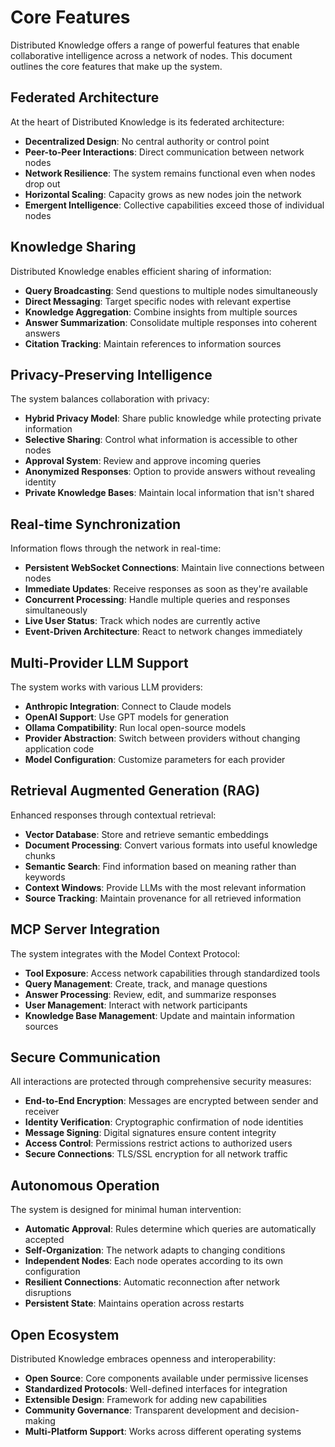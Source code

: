 # Core Features

Distributed Knowledge offers a range of powerful features that enable collaborative intelligence across a network of nodes. This document outlines the core features that make up the system.

## Federated Architecture

At the heart of Distributed Knowledge is its federated architecture:

- **Decentralized Design**: No central authority or control point
- **Peer-to-Peer Interactions**: Direct communication between network nodes
- **Network Resilience**: The system remains functional even when nodes drop out
- **Horizontal Scaling**: Capacity grows as new nodes join the network
- **Emergent Intelligence**: Collective capabilities exceed those of individual nodes

## Knowledge Sharing

Distributed Knowledge enables efficient sharing of information:

- **Query Broadcasting**: Send questions to multiple nodes simultaneously
- **Direct Messaging**: Target specific nodes with relevant expertise
- **Knowledge Aggregation**: Combine insights from multiple sources
- **Answer Summarization**: Consolidate multiple responses into coherent answers
- **Citation Tracking**: Maintain references to information sources

## Privacy-Preserving Intelligence

The system balances collaboration with privacy:

- **Hybrid Privacy Model**: Share public knowledge while protecting private information
- **Selective Sharing**: Control what information is accessible to other nodes
- **Approval System**: Review and approve incoming queries
- **Anonymized Responses**: Option to provide answers without revealing identity
- **Private Knowledge Bases**: Maintain local information that isn't shared

## Real-time Synchronization

Information flows through the network in real-time:

- **Persistent WebSocket Connections**: Maintain live connections between nodes
- **Immediate Updates**: Receive responses as soon as they're available
- **Concurrent Processing**: Handle multiple queries and responses simultaneously
- **Live User Status**: Track which nodes are currently active
- **Event-Driven Architecture**: React to network changes immediately

## Multi-Provider LLM Support

The system works with various LLM providers:

- **Anthropic Integration**: Connect to Claude models
- **OpenAI Support**: Use GPT models for generation
- **Ollama Compatibility**: Run local open-source models
- **Provider Abstraction**: Switch between providers without changing application code
- **Model Configuration**: Customize parameters for each provider

## Retrieval Augmented Generation (RAG)

Enhanced responses through contextual retrieval:

- **Vector Database**: Store and retrieve semantic embeddings
- **Document Processing**: Convert various formats into useful knowledge chunks
- **Semantic Search**: Find information based on meaning rather than keywords
- **Context Windows**: Provide LLMs with the most relevant information
- **Source Tracking**: Maintain provenance for all retrieved information

## MCP Server Integration

The system integrates with the Model Context Protocol:

- **Tool Exposure**: Access network capabilities through standardized tools
- **Query Management**: Create, track, and manage questions
- **Answer Processing**: Review, edit, and summarize responses
- **User Management**: Interact with network participants
- **Knowledge Base Management**: Update and maintain information sources

## Secure Communication

All interactions are protected through comprehensive security measures:

- **End-to-End Encryption**: Messages are encrypted between sender and receiver
- **Identity Verification**: Cryptographic confirmation of node identities
- **Message Signing**: Digital signatures ensure content integrity
- **Access Control**: Permissions restrict actions to authorized users
- **Secure Connections**: TLS/SSL encryption for all network traffic

## Autonomous Operation

The system is designed for minimal human intervention:

- **Automatic Approval**: Rules determine which queries are automatically accepted
- **Self-Organization**: The network adapts to changing conditions
- **Independent Nodes**: Each node operates according to its own configuration
- **Resilient Connections**: Automatic reconnection after network disruptions
- **Persistent State**: Maintains operation across restarts

## Open Ecosystem

Distributed Knowledge embraces openness and interoperability:

- **Open Source**: Core components available under permissive licenses
- **Standardized Protocols**: Well-defined interfaces for integration
- **Extensible Design**: Framework for adding new capabilities
- **Community Governance**: Transparent development and decision-making
- **Multi-Platform Support**: Works across different operating systems

